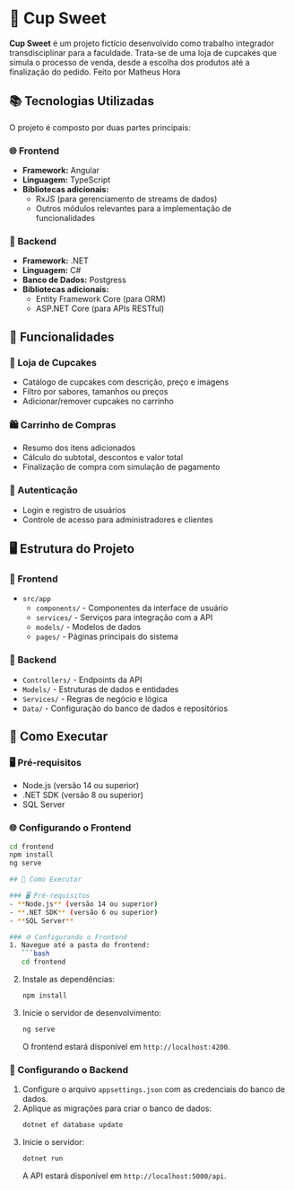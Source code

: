 # 🧁 Cup Sweet  

**Cup Sweet** é um projeto fictício desenvolvido como trabalho integrador transdisciplinar para a faculdade. Trata-se de uma loja de cupcakes que simula o processo de venda, desde a escolha dos produtos até a finalização do pedido. Feito por Matheus Hora

## 📚 Tecnologias Utilizadas  

O projeto é composto por duas partes principais:  

### 🌐 Frontend  
- **Framework:** Angular  
- **Linguagem:** TypeScript  
- **Bibliotecas adicionais:**  
  - RxJS (para gerenciamento de streams de dados)  
  - Outros módulos relevantes para a implementação de funcionalidades  

### 🔧 Backend  
- **Framework:** .NET  
- **Linguagem:** C#  
- **Banco de Dados:** Postgress
- **Bibliotecas adicionais:**  
  - Entity Framework Core (para ORM)  
  - ASP.NET Core (para APIs RESTful)  

## 🚀 Funcionalidades  

### 🛒 Loja de Cupcakes  
- Catálogo de cupcakes com descrição, preço e imagens  
- Filtro por sabores, tamanhos ou preços  
- Adicionar/remover cupcakes no carrinho  

### 🛍️ Carrinho de Compras  
- Resumo dos itens adicionados  
- Cálculo do subtotal, descontos e valor total  
- Finalização de compra com simulação de pagamento  

### 🔐 Autenticação  
- Login e registro de usuários  
- Controle de acesso para administradores e clientes  

## 🖥️ Estrutura do Projeto  

### 📁 Frontend  
- `src/app`  
  - `components/` - Componentes da interface de usuário  
  - `services/` - Serviços para integração com a API  
  - `models/` - Modelos de dados  
  - `pages/` - Páginas principais do sistema  

### 📁 Backend  
- `Controllers/` - Endpoints da API  
- `Models/` - Estruturas de dados e entidades  
- `Services/` - Regras de negócio e lógica  
- `Data/` - Configuração do banco de dados e repositórios  

## 🔧 Como Executar  

### 🖥️ Pré-requisitos  
- Node.js (versão 14 ou superior)  
- .NET SDK (versão 8 ou superior)  
- SQL Server  

### 🌐 Configurando o Frontend  
```bash  
cd frontend  
npm install  
ng serve  

## 🔧 Como Executar  

### 🖥️ Pré-requisitos  
- **Node.js** (versão 14 ou superior)  
- **.NET SDK** (versão 6 ou superior)  
- **SQL Server**  

### 🌐 Configurando o Frontend  
1. Navegue até a pasta do frontend:  
   ```bash
   cd frontend
   ```  
2. Instale as dependências:  
   ```bash
   npm install
   ```  
3. Inicie o servidor de desenvolvimento:  
   ```bash
   ng serve
   ```  
   O frontend estará disponível em `http://localhost:4200`.  

### 🔧 Configurando o Backend  
1. Configure o arquivo `appsettings.json` com as credenciais do banco de dados.  
2. Aplique as migrações para criar o banco de dados:  
   ```bash
   dotnet ef database update
   ```  
3. Inicie o servidor:  
   ```bash
   dotnet run
   ```  
   A API estará disponível em `http://localhost:5000/api`.  

